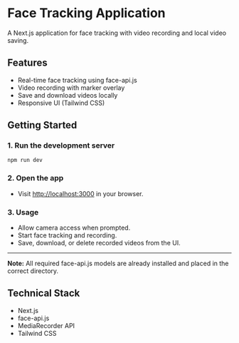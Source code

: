 # Face Tracking Application

A Next.js application for face tracking with video recording and local video saving.

## Features
- Real-time face tracking using face-api.js
- Video recording with marker overlay
- Save and download videos locally
- Responsive UI (Tailwind CSS)

## Getting Started

### 1. Run the development server
```
npm run dev
```

### 2. Open the app
- Visit [http://localhost:3000](http://localhost:3000) in your browser.

### 3. Usage
- Allow camera access when prompted.
- Start face tracking and recording.
- Save, download, or delete recorded videos from the UI.

---

**Note:** All required face-api.js models are already installed and placed in the correct directory.

## Technical Stack
- Next.js
- face-api.js
- MediaRecorder API
- Tailwind CSS
